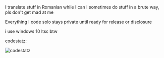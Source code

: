 I translate stuff in Romanian while I can
I sometimes do stuff in a brute way, pls don't get mad at me

Everything I code solo stays private until ready for release or disclosure

i use windows 10 ltsc btw

codestatz:

![codestatz](https://codestats-readme.wegfan.cn/history-graph/edward)

